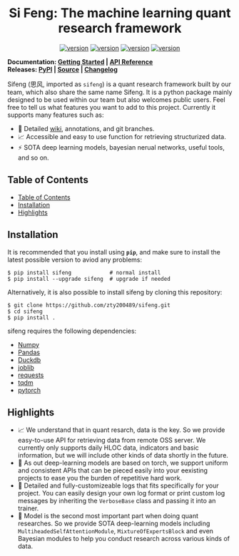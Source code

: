 <h1 align="center">
    Si Feng: The machine learning quant research framework
</h1>

<p align="center">
    <a href="#stars"><img alt="version" src="https://img.shields.io/github/stars/zty200489/sifeng"></a>
    <a href="#watchers"><img alt="version" src="https://img.shields.io/github/watchers/zty200489/sifeng"></a>
    <a href="#forks"><img alt="version" src="https://img.shields.io/github/forks/zty200489/sifeng"></a>
    <a href="#version"><img alt="version" src="https://img.shields.io/badge/version-0.3.1-74c365"></a>
</p>

**Documentation: [Getting Started](https://zty200489.github.io/sifeng/#/getting-started/README) | [API Reference](https://zty200489.github.io/sifeng/#/api-reference/README)**  
**Releases: [PyPI](https://pypi.org/project/sifeng) | [Source](https://github.com/zty200489/sifeng/tree/master/sifeng) | [Changelog](https://zty200489.github.io/sifeng/#/change-log/README)**

Sifeng (思风, imported as `sifeng`) is a quant research framework built by our team, which also share the same name Sifeng. It is a python package mainly designed to be used within our team but also welcomes public users. Feel free to tell us what features you want to add to this project. Currently it supports many features such as:
- :book: Detailed [wiki](https://zty200489.github.io/sifeng/#/), annotations, and git branches.
- :chart_with_upwards_trend: Accessible and easy to use function for retrieving structurized data.
- :zap: SOTA deep learning models, bayesian nerual networks, useful tools, and so on.

## Table of Contents

- [Table of Contents](#table-of-contents)
- [Installation](#installation)
- [Highlights](#highlights)

## Installation

It is recommended that you install using **`pip`**, and make sure to install the latest possible version to aviod any problems:

```shell
$ pip install sifeng            # normal install
$ pip install --upgrade sifeng  # upgrade if needed
```

Alternatively, it is also possible to install sifeng by cloning this repository:

```shell
$ git clone https://github.com/zty200489/sifeng.git
$ cd sifeng
$ pip install .
```

sifeng requires the following dependencies:

- [Numpy](https://numpy.org/)
- [Pandas](https://pandas.pydata.org/)
- [Duckdb](https://duckdb.org/)
- [joblib](https://pypi.org/project/joblib/)
- [requests](https://github.com/psf/requests)
- [tqdm](https://tqdm.github.io/)
- [pytorch](https://pytorch.org/)

## Highlights

- :chart_with_upwards_trend: We understand that in quant resarch, data is the key. So we provide easy-to-use API for retrieving data from remote OSS server. We currently only supports daily HLOC data, indicators and basic information, but we will include other kinds of data shortly in the future.
- :handshake: As out deep-learning models are based on torch, we support uniform and consistent APIs that can be pieced easily into your eexisting projects to ease you the burden of repetitive hard work.
- :bookmark_tabs: Detailed and fully-customizeable logs that fits specifically for your project. You can easily design your own log format or print custom log messages by inheriting the `VerboseBase` class and passing it into an trainer.
- :abacus: Model is the second most important part when doing quant researches. So we provide SOTA deep-learning models including `MultiheadedSelfAttentionModule`, `MixtureOfExpertsBlock` and even Bayesian modules to help you conduct research across various kinds of data.
